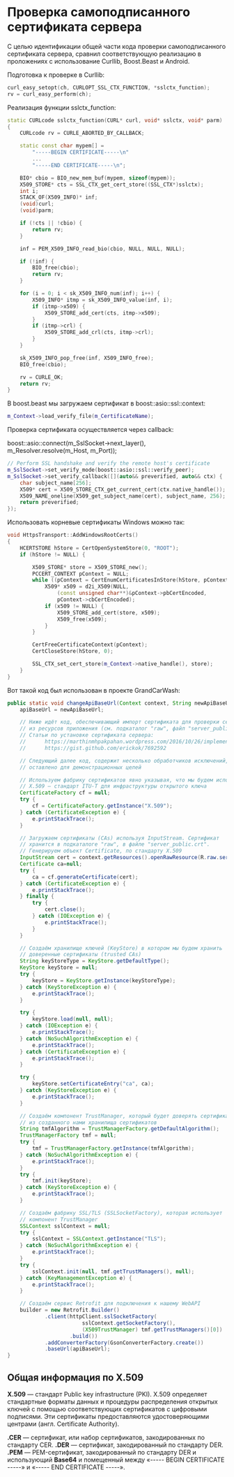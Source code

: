 # Проверка самоподписанного сертификата сервера

С целью идентификации общей части кода проверки самоподписанного сертификата сервера, сравнил соответствующую реализацию в проложениях с использование Curllib, Boost.Beast и Android.

Подготовка к проверке в Curllib:

```cpp
curl_easy_setopt(ch, CURLOPT_SSL_CTX_FUNCTION, *sslctx_function);
rv = curl_easy_perform(ch);
```

Реализация функции sslctx_function:

```cpp
static CURLcode sslctx_function(CURL* curl, void* sslctx, void* parm)
{
    CURLcode rv = CURLE_ABORTED_BY_CALLBACK;

    static const char mypem[] =
        "-----BEGIN CERTIFICATE-----\n"
		...
        "-----END CERTIFICATE-----\n";

    BIO* cbio = BIO_new_mem_buf(mypem, sizeof(mypem));
    X509_STORE* cts = SSL_CTX_get_cert_store((SSL_CTX*)sslctx);
    int i;
    STACK_OF(X509_INFO)* inf;
    (void)curl;
    (void)parm;

    if (!cts || !cbio) {
        return rv;
    }

    inf = PEM_X509_INFO_read_bio(cbio, NULL, NULL, NULL);

    if (!inf) {
        BIO_free(cbio);
        return rv;
    }

    for (i = 0; i < sk_X509_INFO_num(inf); i++) {
        X509_INFO* itmp = sk_X509_INFO_value(inf, i);
        if (itmp->x509) {
            X509_STORE_add_cert(cts, itmp->x509);
        }
        if (itmp->crl) {
            X509_STORE_add_crl(cts, itmp->crl);
        }
    }

    sk_X509_INFO_pop_free(inf, X509_INFO_free);
    BIO_free(cbio);

    rv = CURLE_OK;
    return rv;
}
```

В boost.beast мы загружаем сертификат в boost::asio::ssl::context:

```cpp
m_Context->load_verify_file(m_CertificateName);
```

Проверка сертификата осуществляется через callback:

boost::asio::connect(m_SslSocket->next_layer(), m_Resolver.resolve(m_Host, m_Port));

```cpp
// Perform SSL handshake and verify the remote host's certificate
m_SslSocket->set_verify_mode(boost::asio::ssl::verify_peer);
m_SslSocket->set_verify_callback([](auto&& preverified, auto&& ctx) {
	char subject_name[256];
	X509* cert = X509_STORE_CTX_get_current_cert(ctx.native_handle());
	X509_NAME_oneline(X509_get_subject_name(cert), subject_name, 256);
	return preverified;
});
```

Использовать корневые сертификаты Windows можно так:

```cpp
void HttpsTransport::AddWindowsRootCerts()
{
	HCERTSTORE hStore = CertOpenSystemStore(0, "ROOT");
	if (hStore != NULL) {

		X509_STORE* store = X509_STORE_new();
		PCCERT_CONTEXT pContext = NULL;
		while ((pContext = CertEnumCertificatesInStore(hStore, pContext)) != NULL) {
			X509* x509 = d2i_X509(NULL,
				(const unsigned char**)&pContext->pbCertEncoded,
				pContext->cbCertEncoded);
			if (x509 != NULL) {
				X509_STORE_add_cert(store, x509);
				X509_free(x509);
			}
		}

		CertFreeCertificateContext(pContext);
		CertCloseStore(hStore, 0);

		SSL_CTX_set_cert_store(m_Context->native_handle(), store);
	}
}
```

Вот такой код был использован в проекте GrandCarWash:

```java
public static void changeApiBaseUrl(Context context, String newApiBaseUrl) {
	apiBaseUrl = newApiBaseUrl;

	// Ниже идёт код, обеспечивающий импорт сертификата для проверки сервера
	// из ресурсов приложения (см. подкаталог "raw", файл "server_public.crt").
	// Статьи по установке сертификата сервера:
	//      https://marthinmhpakpahan.wordpress.com/2016/10/26/implement-ssl-android-retrofit/
	//      https://gist.github.com/erickok/7692592

	// Следующий далее код, содержит несколько обработчиков исключений, что
	// оставлено для демонстрационных целей

	// Используем фабрику сертификатов явно указывая, что мы будем использовать
	// X.509 — стандарт ITU-T для инфраструктуры открытого ключа
	CertificateFactory cf = null;
	try {
		cf = CertificateFactory.getInstance("X.509");
	} catch (CertificateException e) {
		e.printStackTrace();
	}

	// Загружаем сертификаты (CAs) используя InputStream. Сертификат
	// хранится в подкаталоге "raw", в файле "server_public.crt".
	// Генерируем объект Certificate, по стандарту X.509
	InputStream cert = context.getResources().openRawResource(R.raw.server_public);
	Certificate ca=null;
	try {
		ca = cf.generateCertificate(cert);
	} catch (CertificateException e) {
		e.printStackTrace();
	} finally {
		try {
			cert.close();
		} catch (IOException e) {
			e.printStackTrace();
		}
	}

	// Создаём хранилище ключей (KeyStore) в котором мы будем хранить
	// доверенные сертификаты (trusted CAs)
	String keyStoreType = KeyStore.getDefaultType();
	KeyStore keyStore = null;
	try {
		keyStore = KeyStore.getInstance(keyStoreType);
	} catch (KeyStoreException e) {
		e.printStackTrace();
	}

	try {
		keyStore.load(null, null);
	} catch (IOException e) {
		e.printStackTrace();
	} catch (NoSuchAlgorithmException e) {
		e.printStackTrace();
	} catch (CertificateException e) {
		e.printStackTrace();
	}

	try {
		keyStore.setCertificateEntry("ca", ca);
	} catch (KeyStoreException e) {
		e.printStackTrace();
	}

	// Создаём компонент TrustManager, который будет доверять сертификатам
	// из созданного нами хранилища сертификатов
	String tmfAlgorithm = TrustManagerFactory.getDefaultAlgorithm();
	TrustManagerFactory tmf = null;
	try {
		tmf = TrustManagerFactory.getInstance(tmfAlgorithm);
	} catch (NoSuchAlgorithmException e) {
		e.printStackTrace();
	}
	try {
		tmf.init(keyStore);
	} catch (KeyStoreException e) {
		e.printStackTrace();
	}

	// Создаём фабрику SSL/TLS (SSLSocketFactory), которая использует
	// компонент TrustManager
	SSLContext sslContext = null;
	try {
		sslContext = SSLContext.getInstance("TLS");
	} catch (NoSuchAlgorithmException e) {
		e.printStackTrace();
	}
	try {
		sslContext.init(null, tmf.getTrustManagers(), null);
	} catch (KeyManagementException e) {
		e.printStackTrace();
	}

	// Создаём сервис Retrofit для подключения к нашему WebAPI
	builder = new Retrofit.Builder()
			.client(httpClient.sslSocketFactory(
						sslContext.getSocketFactory(),
						(X509TrustManager) tmf.getTrustManagers()[0])
					.build())
			.addConverterFactory(GsonConverterFactory.create())
			.baseUrl(apiBaseUrl);
}
```

## Общая информация по X.509

**X.509** — стандарт Public key infrastructure (PKI). X.509 определяет стандартные форматы данных и процедуры распределения открытых ключей с помощью соответствующих сертификатов с цифровыми подписями. Эти сертификаты предоставляются удостоверяющими центрами (англ. Certificate Authority).

**.CER** — сертификат, или набор сертификатов, закодированных по стандарту CER.
**.DER** — сертификат, закодированный по стандарту DER.
**.PEM** — PEM-сертификат, закодированный по стандарту DER и использующий **Base64** и помещенный между «----- BEGIN CERTIFICATE -----» и «----- END CERTIFICATE -----».
